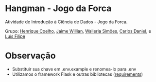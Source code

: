 # Hangman - Jogo da Forca
Atividade de Introdução à Ciência de Dados - Jogo da Forca.

Grupo: [Henrique Coelho](https://github.com/riqueu), [Jaime Willian](https://github.com/JaimeWillianCarneiro), [Walleria Simões](https://github.com/WalleriaSimoes), [Carlos Daniel](https://github.com/G4me0ver23), e [Luís Filipe](https://github.com/Filipe-Novaes)

# Observação

- Substituir sua chave em .env.example e renomea-lo para .env
- Utilizamos o framework Flask e outras bibliotecas ([requirements](requirements.txt))
